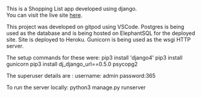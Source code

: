 This is a Shopping List app developed using django.  
You can visit the live site [here](https://django-shoppinglist.herokuapp.com/).

This project was developed on gitpod using VSCode.
Postgres is being used as the database and is being hosted on ElephantSQL for the deployed site.
Site is deployed to Heroku.
Gunicorn is being used as the wsgi HTTP server.

The setup commands for these were:
pip3 install 'django4'
pip3 install gunicorn
pip3 install dj_django_url==0.5.0 psycopg2

The superuser details are : username: admin  password:365

To run the server locally: python3 manage.py runserver

